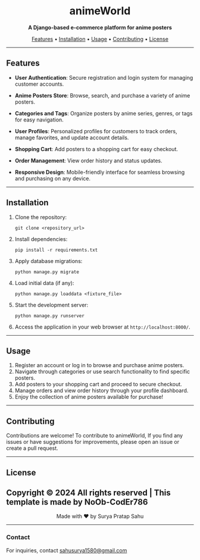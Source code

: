 <p align="center">
<!--   <img src="https://example.com/your-logo.png" alt="animeWorld Logo" width="200" /> -->
</p>

<h1 align="center">animeWorld</h1>

<p align="center">
  <b>A Django-based e-commerce platform for anime posters</b>
</p>

<p align="center">
  <a href="#features">Features</a> •
  <a href="#installation">Installation</a> •
  <a href="#usage">Usage</a> •
  <a href="#contributing">Contributing</a> •
  <a href="#license">License</a>
</p>

---

## Features

- **User Authentication**: Secure registration and login system for managing customer accounts.
  
- **Anime Posters Store**: Browse, search, and purchase a variety of anime posters.
  
- **Categories and Tags**: Organize posters by anime series, genres, or tags for easy navigation.
  
- **User Profiles**: Personalized profiles for customers to track orders, manage favorites, and update account details.
  
- **Shopping Cart**: Add posters to a shopping cart for easy checkout.
  
- **Order Management**: View order history and status updates.
  
- **Responsive Design**: Mobile-friendly interface for seamless browsing and purchasing on any device.

---

## Installation

1. Clone the repository:

   ```
   git clone <repository_url>
   ```

2. Install dependencies:

   ```
   pip install -r requirements.txt
   ```

3. Apply database migrations:

   ```
   python manage.py migrate
   ```

4. Load initial data (if any):

   ```
   python manage.py loaddata <fixture_file>
   ```

5. Start the development server:

   ```
   python manage.py runserver
   ```

6. Access the application in your web browser at `http://localhost:8000/`.

---

## Usage

1. Register an account or log in to browse and purchase anime posters.
2. Navigate through categories or use search functionality to find specific posters.
3. Add posters to your shopping cart and proceed to secure checkout.
4. Manage orders and view order history through your profile dashboard.
5. Enjoy the collection of anime posters available for purchase!

---

## Contributing

Contributions are welcome! To contribute to animeWorld, If you find any issues or have suggestions for improvements, please open an issue or create a pull request.

---

## License

Copyright © 2024 All rights reserved | This template is made by NoOb-CodEr786
---

<p align="center">
  Made with ❤️ by Surya Pratap Sahu
</p>

---

### Contact

For inquiries, contact [sahusurya1580@gmail.com](mailto:sahusurya1580@gmail.com)
